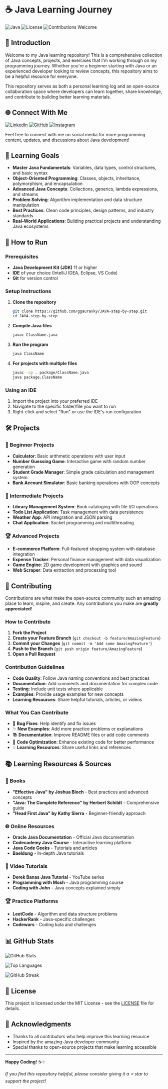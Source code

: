 # ☕ Java Learning Journey

![Java](https://img.shields.io/badge/Java-ED8B00?style=for-the-badge&logo=java&logoColor=white)
![License](https://img.shields.io/badge/License-MIT-blue.svg?style=for-the-badge)
![Contributions Welcome](https://img.shields.io/badge/Contributions-Welcome-brightgreen.svg?style=for-the-badge)

## 🌟 Introduction

Welcome to my Java learning repository! This is a comprehensive collection of Java concepts, projects, and exercises that I'm working through on my programming journey. Whether you're a beginner starting with Java or an experienced developer looking to review concepts, this repository aims to be a helpful resource for everyone.

This repository serves as both a personal learning log and an open-source collaboration space where developers can learn together, share knowledge, and contribute to building better learning materials.

## 🌐 Connect With Me

[![LinkedIn](https://img.shields.io/badge/LinkedIn-0077B5?style=for-the-badge&logo=linkedin&logoColor=white)](https://www.linkedin.com/in/gauravky/)
[![GitHub](https://img.shields.io/badge/GitHub-100000?style=for-the-badge&logo=github&logoColor=white)](https://github.com/ggauravky)
[![Instagram](https://img.shields.io/badge/Instagram-E4405F?style=for-the-badge&logo=instagram&logoColor=white)](https://www.instagram.com/the_gau_rav/?utm_source=ig_web_button_share_sheet)

Feel free to connect with me on social media for more programming content, updates, and discussions about Java development!

## 🎯 Learning Goals

- **Master Java Fundamentals**: Variables, data types, control structures, and basic syntax
- **Object-Oriented Programming**: Classes, objects, inheritance, polymorphism, and encapsulation
- **Advanced Java Concepts**: Collections, generics, lambda expressions, and streams
- **Problem Solving**: Algorithm implementation and data structure manipulation
- **Best Practices**: Clean code principles, design patterns, and industry standards
- **Real-World Applications**: Building practical projects and understanding Java ecosystems

## 🚀 How to Run

### Prerequisites
- **Java Development Kit (JDK)** 11 or higher
- **IDE** of your choice (IntelliJ IDEA, Eclipse, VS Code)
- **Git** for version control

### Setup Instructions

1. **Clone the repository**
   ```bash
   git clone https://github.com/ggauravky/JAVA-step-by-step.git
   cd JAVA-step-by-step
   ```

2. **Compile Java files**
   ```bash
   javac ClassName.java
   ```

3. **Run the program**
   ```bash
   java ClassName
   ```

4. **For projects with multiple files**
   ```bash
   javac -cp . package/ClassName.java
   java package.ClassName
   ```

### Using an IDE
1. Import the project into your preferred IDE
2. Navigate to the specific folder/file you want to run
3. Right-click and select "Run" or use the IDE's run configuration

## 🛠️ Projects

### 🔰 Beginner Projects
- **Calculator**: Basic arithmetic operations with user input
- **Number Guessing Game**: Interactive game with random number generation
- **Student Grade Manager**: Simple grade calculation and management system
- **Bank Account Simulator**: Basic banking operations with OOP concepts

### 🎪 Intermediate Projects
- **Library Management System**: Book cataloging with file I/O operations
- **Todo List Application**: Task management with data persistence
- **Weather App**: API integration and JSON parsing
- **Chat Application**: Socket programming and multithreading

### 🏆 Advanced Projects
- **E-commerce Platform**: Full-featured shopping system with database integration
- **Expense Tracker**: Personal finance management with data visualization
- **Game Engine**: 2D game development with graphics and sound
- **Web Scraper**: Data extraction and processing tool

## 🤝 Contributing

Contributions are what make the open-source community such an amazing place to learn, inspire, and create. Any contributions you make are **greatly appreciated**!

### How to Contribute

1. **Fork the Project**
2. **Create your Feature Branch** (`git checkout -b feature/AmazingFeature`)
3. **Commit your Changes** (`git commit -m 'Add some AmazingFeature'`)
4. **Push to the Branch** (`git push origin feature/AmazingFeature`)
5. **Open a Pull Request**

### Contribution Guidelines

- **Code Quality**: Follow Java naming conventions and best practices
- **Documentation**: Add comments and documentation for complex code
- **Testing**: Include unit tests where applicable
- **Examples**: Provide usage examples for new concepts
- **Learning Resources**: Share helpful tutorials, articles, or videos

### What You Can Contribute

- 🐛 **Bug Fixes**: Help identify and fix issues
- ✨ **New Examples**: Add more practice problems or explanations
- 📚 **Documentation**: Improve README files or add code comments
- 🎨 **Code Optimization**: Enhance existing code for better performance
- 💡 **Learning Resources**: Share useful links and references

## 📚 Learning Resources & Sources

### 📖 Books
- **"Effective Java" by Joshua Bloch** - Best practices and advanced concepts
- **"Java: The Complete Reference" by Herbert Schildt** - Comprehensive guide
- **"Head First Java" by Kathy Sierra** - Beginner-friendly approach

### 🌐 Online Resources
- **Oracle Java Documentation** - Official Java documentation
- **Codecademy Java Course** - Interactive learning platform
- **Java Code Geeks** - Tutorials and articles
- **Baeldung** - In-depth Java tutorials

### 🎥 Video Tutorials
- **Derek Banas Java Tutorial** - YouTube series
- **Programming with Mosh** - Java programming course
- **Coding with John** - Java concepts explained simply

### 🏆 Practice Platforms
- **LeetCode** - Algorithm and data structure problems
- **HackerRank** - Java-specific challenges
- **Codewars** - Coding kata and challenges

## 📊 GitHub Stats

![GitHub Stats](https://github-readme-stats.vercel.app/api?username=ggauravky&show_icons=true&theme=radical)

![Top Languages](https://github-readme-stats.vercel.app/api/top-langs/?username=ggauravky&layout=compact&theme=radical)

![GitHub Streak](https://github-readme-streak-stats.herokuapp.com/?user=ggauravky&theme=radical)


## 📄 License

This project is licensed under the MIT License - see the [LICENSE](LICENSE) file for details.

## 🙏 Acknowledgments

- Thanks to all contributors who help improve this learning resource
- Inspired by the amazing Java developer community
- Special thanks to open-source projects that make learning accessible

---

**Happy Coding!** ☕✨

*If you find this repository helpful, please consider giving it a ⭐ star to support the project!*
